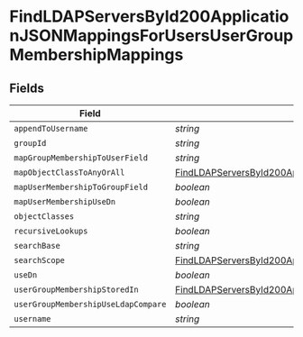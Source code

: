 # FindLDAPServersById200ApplicationJSONMappingsForUsersUserGroupMembershipMappings


## Fields

| Field                                                                                                                                                                                                                                                 | Type                                                                                                                                                                                                                                                  | Required                                                                                                                                                                                                                                              | Description                                                                                                                                                                                                                                           | Example                                                                                                                                                                                                                                               |
| ----------------------------------------------------------------------------------------------------------------------------------------------------------------------------------------------------------------------------------------------------- | ----------------------------------------------------------------------------------------------------------------------------------------------------------------------------------------------------------------------------------------------------- | ----------------------------------------------------------------------------------------------------------------------------------------------------------------------------------------------------------------------------------------------------- | ----------------------------------------------------------------------------------------------------------------------------------------------------------------------------------------------------------------------------------------------------- | ----------------------------------------------------------------------------------------------------------------------------------------------------------------------------------------------------------------------------------------------------- |
| `appendToUsername`                                                                                                                                                                                                                                    | *string*                                                                                                                                                                                                                                              | :heavy_minus_sign:                                                                                                                                                                                                                                    | N/A                                                                                                                                                                                                                                                   | company.com                                                                                                                                                                                                                                           |
| `groupId`                                                                                                                                                                                                                                             | *string*                                                                                                                                                                                                                                              | :heavy_minus_sign:                                                                                                                                                                                                                                    | N/A                                                                                                                                                                                                                                                   | uSNCreated                                                                                                                                                                                                                                            |
| `mapGroupMembershipToUserField`                                                                                                                                                                                                                       | *string*                                                                                                                                                                                                                                              | :heavy_minus_sign:                                                                                                                                                                                                                                    | N/A                                                                                                                                                                                                                                                   | memberOf                                                                                                                                                                                                                                              |
| `mapObjectClassToAnyOrAll`                                                                                                                                                                                                                            | [FindLDAPServersById200ApplicationJSONMappingsForUsersUserGroupMembershipMappingsMapObjectClassToAnyOrAll](../../models/operations/findldapserversbyid200applicationjsonmappingsforusersusergroupmembershipmappingsmapobjectclasstoanyorall.md)       | :heavy_minus_sign:                                                                                                                                                                                                                                    | N/A                                                                                                                                                                                                                                                   |                                                                                                                                                                                                                                                       |
| `mapUserMembershipToGroupField`                                                                                                                                                                                                                       | *boolean*                                                                                                                                                                                                                                             | :heavy_minus_sign:                                                                                                                                                                                                                                    | N/A                                                                                                                                                                                                                                                   |                                                                                                                                                                                                                                                       |
| `mapUserMembershipUseDn`                                                                                                                                                                                                                              | *boolean*                                                                                                                                                                                                                                             | :heavy_minus_sign:                                                                                                                                                                                                                                    | N/A                                                                                                                                                                                                                                                   |                                                                                                                                                                                                                                                       |
| `objectClasses`                                                                                                                                                                                                                                       | *string*                                                                                                                                                                                                                                              | :heavy_minus_sign:                                                                                                                                                                                                                                    | N/A                                                                                                                                                                                                                                                   | group                                                                                                                                                                                                                                                 |
| `recursiveLookups`                                                                                                                                                                                                                                    | *boolean*                                                                                                                                                                                                                                             | :heavy_minus_sign:                                                                                                                                                                                                                                    | N/A                                                                                                                                                                                                                                                   |                                                                                                                                                                                                                                                       |
| `searchBase`                                                                                                                                                                                                                                          | *string*                                                                                                                                                                                                                                              | :heavy_minus_sign:                                                                                                                                                                                                                                    | N/A                                                                                                                                                                                                                                                   | DC=Company,DC=com                                                                                                                                                                                                                                     |
| `searchScope`                                                                                                                                                                                                                                         | [FindLDAPServersById200ApplicationJSONMappingsForUsersUserGroupMembershipMappingsSearchScope](../../models/operations/findldapserversbyid200applicationjsonmappingsforusersusergroupmembershipmappingssearchscope.md)                                 | :heavy_minus_sign:                                                                                                                                                                                                                                    | N/A                                                                                                                                                                                                                                                   |                                                                                                                                                                                                                                                       |
| `useDn`                                                                                                                                                                                                                                               | *boolean*                                                                                                                                                                                                                                             | :heavy_minus_sign:                                                                                                                                                                                                                                    | N/A                                                                                                                                                                                                                                                   |                                                                                                                                                                                                                                                       |
| `userGroupMembershipStoredIn`                                                                                                                                                                                                                         | [FindLDAPServersById200ApplicationJSONMappingsForUsersUserGroupMembershipMappingsUserGroupMembershipStoredIn](../../models/operations/findldapserversbyid200applicationjsonmappingsforusersusergroupmembershipmappingsusergroupmembershipstoredin.md) | :heavy_minus_sign:                                                                                                                                                                                                                                    | N/A                                                                                                                                                                                                                                                   |                                                                                                                                                                                                                                                       |
| `userGroupMembershipUseLdapCompare`                                                                                                                                                                                                                   | *boolean*                                                                                                                                                                                                                                             | :heavy_minus_sign:                                                                                                                                                                                                                                    | N/A                                                                                                                                                                                                                                                   |                                                                                                                                                                                                                                                       |
| `username`                                                                                                                                                                                                                                            | *string*                                                                                                                                                                                                                                              | :heavy_minus_sign:                                                                                                                                                                                                                                    | N/A                                                                                                                                                                                                                                                   | sAMAccountName                                                                                                                                                                                                                                        |